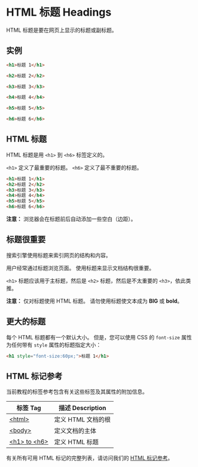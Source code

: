 HTML 标题 Headings
===

HTML 标题是要在网页上显示的标题或副标题。

## 实例

```html idoc:preview:iframe
<h1>标题 1</h1>

<h2>标题 2</h2>

<h3>标题 3</h3>

<h4>标题 4</h4>

<h5>标题 5</h5>

<h6>标题 6</h6>
```

## HTML 标题

HTML 标题是用 `<h1>` 到 `<h6>` 标签定义的。

`<h1>` 定义了最重要的标题。 `<h6>` 定义了最不重要的标题。

```html idoc:preview:iframe
<h1>标题 1</h1>
<h2>标题 2</h2>
<h3>标题 3</h3>
<h4>标题 4</h4>
<h5>标题 5</h5>
<h6>标题 6</h6>
```

**注意：** 浏览器会在标题前后自动添加一些空白（边距）。

## 标题很重要

搜索引擎使用标题来索引网页的结构和内容。

用户经常通过标题浏览页面。 使用标题来显示文档结构很重要。

`<h1>` 标题应该用于主标题，然后是 `<h2>` 标题，然后是不太重要的 `<h3>`，依此类推。

**注意：** 仅对标题使用 HTML 标题。 请勿使用标题使文本成为 **BIG** 或 **bold**。

## 更大的标题

每个 HTML 标题都有一个默认大小。 但是，您可以使用 CSS 的 `font-size` 属性为任何带有 `style` 属性的标题指定大小：

```html idoc:preview:iframe
<h1 style="font-size:60px;">标题 1</h1>
```


## HTML 标记参考

当前教程的标签参考包含有关这些标签及其属性的附加信息。

| 标签 Tag | 描述 Description |
| ----- | ----- |
| [\<html>](../tags/html.md)      | 定义 HTML 文档的根  |
| [\<body>](../tags/body.md)      | 定义文档的主体  |
| [\<h1> to \<h6>](../tags/hn.md) | 定义 HTML 标题  |

有关所有可用 HTML 标记的完整列表，请访问我们的 [HTML 标记参考](../tags/README.md)。
